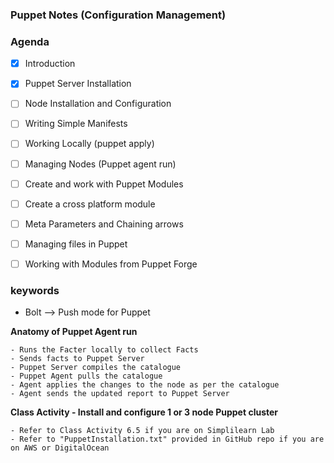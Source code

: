 ### ##############################
### Puppet Notes (Configuration Management)
### ##############################


### Agenda

- [x] Introduction
- [x] Puppet Server Installation
- [ ] Node Installation and Configuration
- [ ] Writing Simple Manifests
- [ ] Working Locally (puppet apply)
- [ ] Managing Nodes (Puppet agent run)
- [ ] Create and work with Puppet Modules
- [ ] Create a cross platform module
- [ ] Meta Parameters and Chaining arrows
- [ ] Managing files in Puppet
- [ ] Working with Modules from Puppet Forge


### keywords
- Bolt --> Push mode for Puppet

**Anatomy of Puppet Agent run**
    
    - Runs the Facter locally to collect Facts
    - Sends facts to Puppet Server
    - Puppet Server compiles the catalogue
    - Puppet Agent pulls the catalogue
    - Agent applies the changes to the node as per the catalogue
    - Agent sends the updated report to Puppet Server

**Class Activity - Install and configure 1 or 3 node Puppet cluster**
```
- Refer to Class Activity 6.5 if you are on Simplilearn Lab
- Refer to "PuppetInstallation.txt" provided in GitHub repo if you are on AWS or DigitalOcean
```




















